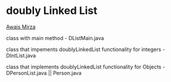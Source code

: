 # doubly Linked List

[Awais Mirza](https://www.youtube.com/watch?v=0XL1NBUv2NU)

class with main method - DListMain.java

class that impements doublyLinkedList functionality for integers - DIntList.java

class that implements doublyLinkedList functionality for Objects - DPersonList.java || Person.java